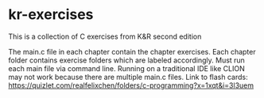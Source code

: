 # kr-exercises
This is a collection of C exercises from K&amp;R second edition

The main.c file in each chapter contain the chapter exercises. Each chapter folder contains exercise folders which are labeled accordingly. Must run each main file via command line. Running on a traditional IDE like CLION may not work because there are multiple main.c files.
Link to flash cards: https://quizlet.com/realfelixchen/folders/c-programming?x=1xqt&i=3l3uem